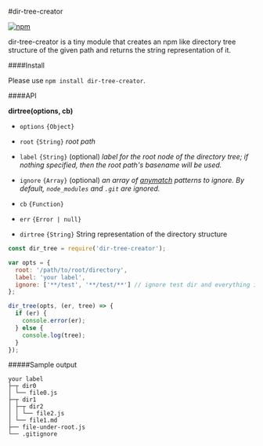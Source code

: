 #dir-tree-creator

[![npm](https://img.shields.io/npm/v/dir-tree-creator.svg?maxAge=2592000?style=flat-square)](https://www.npmjs.com/package/dir-tree-creator)

dir-tree-creator is a tiny module that creates an npm like directory tree structure of the given path and returns the string representation of it.

####Install

Please use `npm install dir-tree-creator`.

####API

**dirtree(options, cb)**

 * `options` `{Object}`
  
  * `root` `{String}` *root path*
  * `label` `{String}` (optional) *label for the root node of the directory tree; if nothing specified, then the root path's basename will be used.*
  * `ignore` `{Array}` (optional) *an array of [anymatch](https://github.com/es128/anymatch) patterns to ignore. By default, `node_modules` and `.git` are ignored.*

 * `cb` `{Function}`

  * `err` `{Error | null}`
  * `dirtree` `{String}` String representation of the directory structure

```javascript
const dir_tree = require('dir-tree-creator');

var opts = {
  root: '/path/to/root/directory',
  label: 'your label',
  ignore: ['**/test', '**/test/**'] // ignore test dir and everything in it
};

dir_tree(opts, (er, tree) => {
  if (er) {
    console.error(er);
  } else {
    console.log(tree);
  }
});
```

#####Sample output
```
your label
├─┬ dir0
│ └── file0.js  
├─┬ dir1
│ ├─┬ dir2  
│ │ └── file2.js  
│ └── file1.md 
├── file-under-root.js
└── .gitignore  
```

